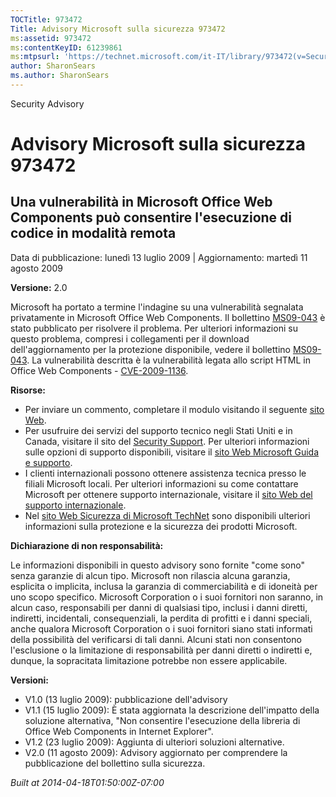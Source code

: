 ```yaml
---
TOCTitle: 973472
Title: Advisory Microsoft sulla sicurezza 973472
ms:assetid: 973472
ms:contentKeyID: 61239861
ms:mtpsurl: 'https://technet.microsoft.com/it-IT/library/973472(v=Security.10)'
author: SharonSears
ms.author: SharonSears
---
```


Security Advisory

Advisory Microsoft sulla sicurezza 973472
=========================================

Una vulnerabilità in Microsoft Office Web Components può consentire l'esecuzione di codice in modalità remota
-------------------------------------------------------------------------------------------------------------

Data di pubblicazione: lunedì 13 luglio 2009 | Aggiornamento: martedì 11 agosto 2009

**Versione:** 2.0

Microsoft ha portato a termine l'indagine su una vulnerabilità segnalata privatamente in Microsoft Office Web Components. Il bollettino [MS09-043](http://go.microsoft.com/fwlink/?linkid=128110) è stato pubblicato per risolvere il problema. Per ulteriori informazioni su questo problema, compresi i collegamenti per il download dell'aggiornamento per la protezione disponibile, vedere il bollettino [MS09-043](http://go.microsoft.com/fwlink/?linkid=128110). La vulnerabilità descritta è la vulnerabilità legata allo script HTML in Office Web Components - [CVE-2009-1136](http://www.cve.mitre.org/cgi-bin/cvename.cgi?name=cve-2006-1136).

**Risorse:**

-   Per inviare un commento, completare il modulo visitando il seguente [sito Web](https://support.microsoft.com/common/survey.aspx?scid=sw;en;1257&amp;showpage=1&amp;ws=technet&amp;sd=tech).
-   Per usufruire dei servizi del supporto tecnico negli Stati Uniti e in Canada, visitare il sito del [Security Support](http://www.microsoft.com/italy/athome/security/support/default.mspx). Per ulteriori informazioni sulle opzioni di supporto disponibili, visitare il [sito Web Microsoft Guida e supporto](http://support.microsoft.com/).
-   I clienti internazionali possono ottenere assistenza tecnica presso le filiali Microsoft locali. Per ulteriori informazioni su come contattare Microsoft per ottenere supporto internazionale, visitare il [sito Web del supporto internazionale](http://support.microsoft.com/).
-   Nel [sito Web Sicurezza di Microsoft TechNet](http://technet.microsoft.com/security/default.aspx) sono disponibili ulteriori informazioni sulla protezione e la sicurezza dei prodotti Microsoft.

**Dichiarazione di non responsabilità:**

Le informazioni disponibili in questo advisory sono fornite "come sono" senza garanzie di alcun tipo. Microsoft non rilascia alcuna garanzia, esplicita o implicita, inclusa la garanzia di commerciabilità e di idoneità per uno scopo specifico. Microsoft Corporation o i suoi fornitori non saranno, in alcun caso, responsabili per danni di qualsiasi tipo, inclusi i danni diretti, indiretti, incidentali, consequenziali, la perdita di profitti e i danni speciali, anche qualora Microsoft Corporation o i suoi fornitori siano stati informati della possibilità del verificarsi di tali danni. Alcuni stati non consentono l'esclusione o la limitazione di responsabilità per danni diretti o indiretti e, dunque, la sopracitata limitazione potrebbe non essere applicabile.

**Versioni:**

-   V1.0 (13 luglio 2009): pubblicazione dell'advisory
-   V1.1 (15 luglio 2009): È stata aggiornata la descrizione dell'impatto della soluzione alternativa, "Non consentire l'esecuzione della libreria di Office Web Components in Internet Explorer".
-   V1.2 (23 luglio 2009): Aggiunta di ulteriori soluzioni alternative.
-   V2.0 (11 agosto 2009): Advisory aggiornato per comprendere la pubblicazione del bollettino sulla sicurezza.

*Built at 2014-04-18T01:50:00Z-07:00*
